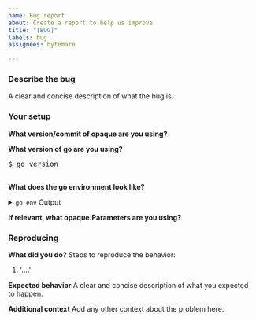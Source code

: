 ```yaml
---
name: Bug report
about: Create a report to help us improve
title: "[BUG]"
labels: bug
assignees: bytemare

---
```


<!--
Please answer these questions before submitting your issue. Thanks!
-->

### Describe the bug
A clear and concise description of what the bug is.

### Your setup

**What version/commit of opaque are you using?**

**What version of go are you using?**
<pre>
$ go version

</pre>

**What does the go environment look like?**
<details><summary><code>go env</code> Output</summary><br><pre>
$ go env

</pre></details>

**If relevant, what opaque.Parameters are you using?**

### Reproducing

**What did you do?**
Steps to reproduce the behavior:
1.  '....'

**Expected behavior**
A clear and concise description of what you expected to happen.

**Additional context**
Add any other context about the problem here.
